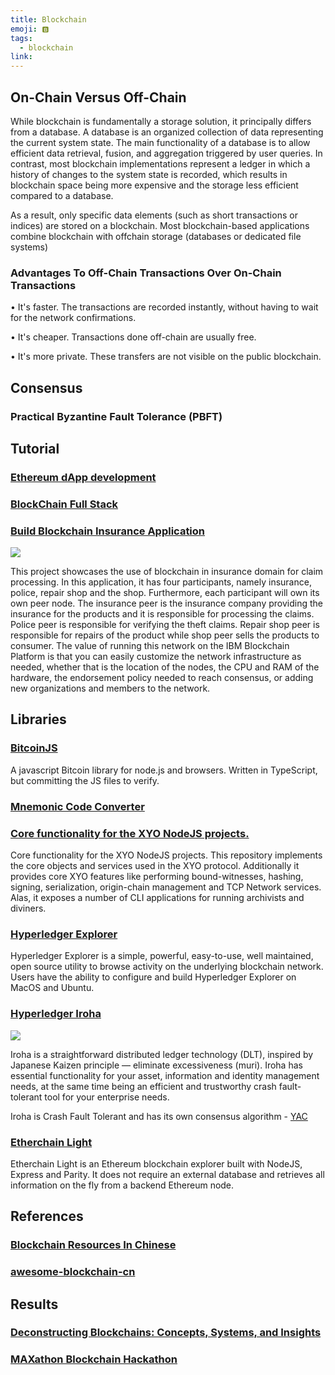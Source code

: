 ```yaml
---
title: Blockchain
emoji: 🅱
tags:
  - blockchain
link:
---
```


## On-Chain Versus Off-Chain

While blockchain is fundamentally a storage solution, it principally differs from a database. A database is an organized collection of data representing the current system state. The main functionality of a database is to allow efficient data retrieval, fusion, and aggregation triggered by user queries. In contrast, most blockchain implementations represent a ledger in which a history of changes to the system state is recorded, which results in blockchain space being more expensive and the storage less efficient compared to a database.

As a result, only specific data elements (such as short transactions or indices) are stored on a blockchain. Most blockchain-based applications combine blockchain with offchain storage (databases or dedicated file systems)

### Advantages To Off-Chain Transactions Over On-Chain Transactions

• It's faster. The transactions are recorded instantly, without having to wait for the network confirmations.

• It's cheaper. Transactions done off-chain are usually free.

• It's more private. These transfers are not visible on the public blockchain.

## Consensus

### Practical Byzantine Fault Tolerance (PBFT)

## Tutorial

### [Ethereum dApp development](https://eurychen.me/post/5days-ethereum-develop/day0/)

### [BlockChain Full Stack](https://github.com/itheima1/BlockChain)

### [Build Blockchain Insurance Application](https://github.com/IBM/build-blockchain-insurance-app)

![](https://github.com/IBM/build-blockchain-insurance-app/raw/master/images/app-arch.png)

This project showcases the use of blockchain in insurance domain for claim processing. In this application, it has four participants, namely insurance, police, repair shop and the shop. Furthermore, each participant will own its own peer node. The insurance peer is the insurance company providing the insurance for the products and it is responsible for processing the claims. Police peer is responsible for verifying the theft claims. Repair shop peer is responsible for repairs of the product while shop peer sells the products to consumer. The value of running this network on the IBM Blockchain Platform is that you can easily customize the network infrastructure as needed, whether that is the location of the nodes, the CPU and RAM of the hardware, the endorsement policy needed to reach consensus, or adding new organizations and members to the network.

## Libraries

### [BitcoinJS](https://github.com/bitcoinjs/bitcoinjs-lib)

A javascript Bitcoin library for node.js and browsers. Written in TypeScript, but committing the JS files to verify.

### [Mnemonic Code Converter](https://eurychen.me/tools/mnemonic.html#english)

### [Core functionality for the XYO NodeJS projects.](https://github.com/XYOracleNetwork/sdk-core-nodejs)

Core functionality for the XYO NodeJS projects. This repository implements the core objects and services used in the XYO protocol. Additionally it provides core XYO features like performing bound-witnesses, hashing, signing, serialization, origin-chain management and TCP Network services. Alas, it exposes a number of CLI applications for running archivists and diviners.

### [Hyperledger Explorer](https://github.com/hyperledger/blockchain-explorer)

Hyperledger Explorer is a simple, powerful, easy-to-use, well maintained, open source utility to browse activity on the underlying blockchain network. Users have the ability to configure and build Hyperledger Explorer on MacOS and Ubuntu.

### [Hyperledger Iroha](https://github.com/hyperledger/iroha)

![](https://iroha.readthedocs.io/en/master/_images/iroha_logo.png)

Iroha is a straightforward distributed ledger technology (DLT), inspired by Japanese Kaizen principle — eliminate excessiveness (muri). Iroha has essential functionality for your asset, information and identity management needs, at the same time being an efficient and trustworthy crash fault-tolerant tool for your enterprise needs.

Iroha is Crash Fault Tolerant and has its own consensus algorithm - [YAC](https://arxiv.org/pdf/1809.00554.pdf)

### [Etherchain Light](https://github.com/gobitfly/etherchain-light)

Etherchain Light is an Ethereum blockchain explorer built with NodeJS, Express and Parity. It does not require an external database and retrieves all information on the fly from a backend Ethereum node.

## References

### [Blockchain Resources In Chinese](https://github.com/LiuBoyu/blockchain)

### [awesome-blockchain-cn](https://github.com/chaozh/awesome-blockchain-cn)

## Results

### [Deconstructing Blockchains: Concepts, Systems, and Insights](http://folk.uio.no/romanvi/Papers/bc-tutorial-debs-master.pdf)

### [MAXathon Blockchain Hackathon](https://hackathon.maxonrow.com/)
